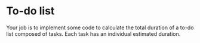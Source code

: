 To-do list
==========

Your job is to implement some code to calculate the total duration of a to-do list composed of tasks.
Each task has an individual estimated duration.
